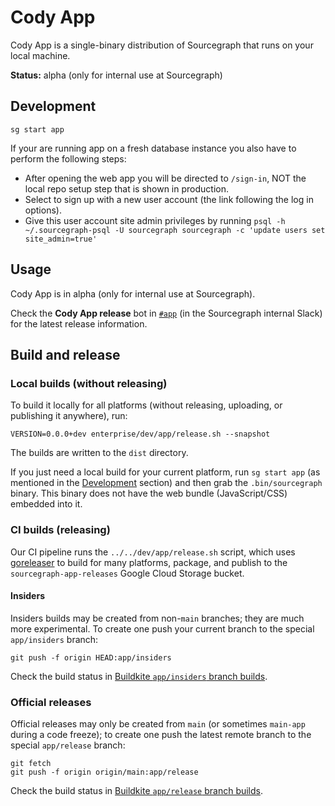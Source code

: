# Cody App

Cody App is a single-binary distribution of Sourcegraph that runs on your local machine.

**Status:** alpha (only for internal use at Sourcegraph)

## Development

```shell
sg start app
```

If your are running app on a fresh database instance you also have to perform the following steps:

- After opening the web app you will be directed to `/sign-in`, NOT the local repo setup step that is shown in production.
- Select to sign up with a new user account (the link following the log in options).
- Give this user account site admin privileges by running `psql -h ~/.sourcegraph-psql -U sourcegraph sourcegraph -c 'update users set site_admin=true'`

## Usage

Cody App is in alpha (only for internal use at Sourcegraph).

Check the **Cody App release** bot in [`#app`](https://app.slack.com/client/T02FSM7DL/C04F9E7GUDP) (in the Sourcegraph internal Slack) for the latest release information.

## Build and release

### Local builds (without releasing)

To build it locally for all platforms (without releasing, uploading, or publishing it anywhere), run:

```shell
VERSION=0.0.0+dev enterprise/dev/app/release.sh --snapshot
```

The builds are written to the `dist` directory.

If you just need a local build for your current platform, run `sg start app` (as mentioned in the [Development](#development) section) and then grab the `.bin/sourcegraph` binary. This binary does not have the web bundle (JavaScript/CSS) embedded into it.

### CI builds (releasing)

Our CI pipeline runs the `../../dev/app/release.sh` script, which uses [goreleaser](https://goreleaser.com/) to build for many platforms, package, and publish to the `sourcegraph-app-releases` Google Cloud Storage bucket.

#### Insiders

Insiders builds may be created from non-`main` branches; they are much more experimental. To create one push your current branch to the special `app/insiders` branch:

```shell
git push -f origin HEAD:app/insiders
```

Check the build status in [Buildkite `app/insiders` branch builds](https://buildkite.com/sourcegraph/sourcegraph/builds?branch=app%2Finsiders).

### Official releases

Official releases may only be created from `main` (or sometimes `main-app` during a code freeze); to create one push the latest remote branch to the special `app/release` branch:

```shell
git fetch
git push -f origin origin/main:app/release
```

Check the build status in [Buildkite `app/release` branch builds](https://buildkite.com/sourcegraph/sourcegraph/builds?branch=app%2Frelease).
